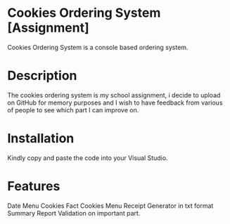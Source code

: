# Cookies Ordering System [Assignment]
Cookies Ordering System is a console based ordering system.

# Description
The cookies ordering system is my school assignment, i decide to upload on GitHub for memory purposes and I wish to have feedback from various of people to see which part I can improve on.

# Installation
Kindly copy and paste the code into your Visual Studio.

# Features
Date
Menu 
Cookies Fact
Cookies Menu
Receipt Generator in txt format
Summary Report
Validation on important part.
